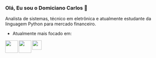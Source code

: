 ### Olá, Eu sou o **Domiciano Carlos**  👋
Analista de sistemas, técnico em eletrônica e atualmente estudante da linguagem Python para mercado financeiro.

- Atualmente mais focado em:
<div style="display: flex">
         <img width='40' height='40' align=left src="https://cdn.jsdelivr.net/gh/devicons/devicon/icons/python/python-original-wordmark.svg" />
         <img width='40' height='40' align=left src="https://cdn.jsdelivr.net/gh/devicons/devicon/icons/csharp/csharp-original.svg" />
         <img width='30' height='30' align=left src="https://cdn.jsdelivr.net/gh/devicons/devicon/icons/kotlin/kotlin-original.svg" />
           
</div>         
          

<!--
**domiciano-silva/domiciano-silva** is a ✨ _special_ ✨ repository because its `README.md` (this file) appears on your GitHub profile.

Here are some ideas to get you started:

- 🔭 I’m currently working on ...
- 🌱 I’m currently learning ...
- 👯 I’m looking to collaborate on ...
- 🤔 I’m looking for help with ...
- 💬 Ask me about ...
- 📫 How to reach me: ...
- 😄 Pronouns: ...
- ⚡ Fun fact: ...
-->
